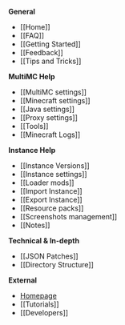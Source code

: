 **General**

* [[Home]]
* [[FAQ]]
* [[Getting Started]]
* [[Feedback]]
* [[Tips and Tricks]]

**MultiMC Help**

* [[MultiMC settings]]
* [[Minecraft settings]]
* [[Java settings]]
* [[Proxy settings]]
* [[Tools]]
* [[Minecraft Logs]]

**Instance Help**

* [[Instance Versions]]
* [[Instance settings]]
* [[Loader mods]]
* [[Import Instance]]
* [[Export Instance]]
* [[Resource packs]]
* [[Screenshots management]]
* [[Notes]]

**Technical & In-depth**

* [[JSON Patches]]
* [[Directory Structure]]

**External**

* [Homepage](http://multimc.org)
* [[Tutorials]]
* [[Developers]]